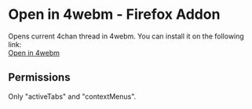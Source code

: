 # Open in 4webm - Firefox Addon

Opens current 4chan thread in 4webm. You can install it on the following link:  
[Open in 4webm](https://addons.mozilla.org/tr/firefox/addon/open-in-4webm/)

## Permissions

Only "activeTabs" and "contextMenus".
